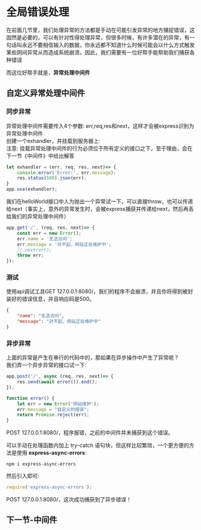 # 全局错误处理

在前面几节里，我们处理异常的方法都是手动在可能引发异常的地方捕捉错误，这固然是必要的，可以有针对性得处理异常，但很多时候，有许多潜在的异常，有一句话叫永远不要相信输入的数据，你永远都不知道什么时候可能会以什么方式触发某些阴间异常从而造成系统崩溃。因此，我们需要有一位好帮手能帮助我们捕获各种错误  

而这位好帮手就是，**异常处理中间件**

## 自定义异常处理中间件

### 同步异常

异常处理中间件需要传入4个参数: err,req,res和next，这样才会被express识别为异常处理中间件  
创建一个exhandler，并挂载到服务器上:  
注意: 挂载异常处理中间件的行为必须位于所有定义的接口之下，至于理由，会在下一节《中间件》中给出解答
```js
let exhandler = (err, req, res, next)=> {
    console.error('Error:', err.message);
    res.status(500).json(err);
}
app.use(exhandler);
```

我们在helloWorld接口中人为抛出一个异常试一下，可以直接throw，也可以传递给next（事实上，意外的异常发生时，会被express捕获并传递给next，然后再丢给我们的异常处理中间件）
```js
app.get('/', (req, res, next)=> {
    const err = new Error();
    err.name = '无法访问';
    err.message = '对不起，网站正在维护中';
    // next(err);
    throw err;
});
```

### 测试

使用api调试工具GET 127.0.0.1:8080/，我们的程序不会崩溃，并且你将得到被封装好的错误信息，并且响应码是500。

```JSON
{
    "name": "无法访问",
    "message": "对不起，网站正在维护中"
}
```

### 异步异常

上面的异常是产生在串行的代码中的，那如果在异步操作中产生了异常呢？  
我们弄一个异步异常的接口试一下:  
```js
app.post('/', async (req, res, next)=> {
    res.send(await error()).end();
});

function error() {
    let err = new Error('网站维护');
    err.message = "自定义的错误";
    return Promise.reject(err);
}
```
POST 127.0.0.1:8080/，程序报错，之前的中间件并未捕获到这个错误。

可以手动在处理函数内加上 try-catch 语句块，但这样比较繁琐，一个更方便的方法是使用 **express-async-errors**:
```shell
npm i express-async-errors
```
然后引入即可:
```js
require('express-async-errors');
```

POST 127.0.0.1:8080/，这次成功捕获到了异步错误！

## 下一节-中间件
